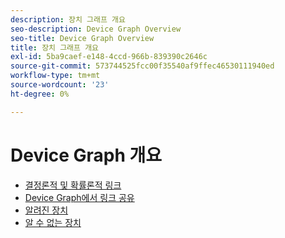 ```yaml
---
description: 장치 그래프 개요
seo-description: Device Graph Overview
seo-title: Device Graph Overview
title: 장치 그래프 개요
exl-id: 5ba9caef-e148-4ccd-966b-839390c2646c
source-git-commit: 573744525fcc00f35540af9ffec46530111940ed
workflow-type: tm+mt
source-wordcount: '23'
ht-degree: 0%

---
```


# Device Graph 개요

* [결정론적 및 확률론적 링크](links.md)
* [Device Graph에서 링크 공유](link-sharing.md)
* [알려진 장치](known-device.md)
* [알 수 없는 장치](unknown-device.md)
